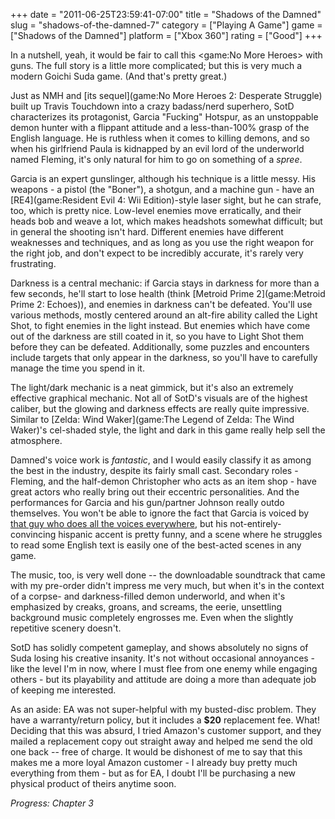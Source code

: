 +++
date = "2011-06-25T23:59:41-07:00"
title = "Shadows of the Damned"
slug = "shadows-of-the-damned-7"
category = ["Playing A Game"]
game = ["Shadows of the Damned"]
platform = ["Xbox 360"]
rating = ["Good"]
+++

In a nutshell, yeah, it would be fair to call this <game:No More Heroes> with guns.  The full story is a little more complicated; but this is very much a modern Goichi Suda game.  (And that's pretty great.)

Just as NMH and [its sequel](game:No More Heroes 2: Desperate Struggle) built up Travis Touchdown into a crazy badass/nerd superhero, SotD characterizes its protagonist, Garcia "Fucking" Hotspur, as an unstoppable demon hunter with a flippant attitude and a less-than-100% grasp of the English language.  He is ruthless when it comes to killing demons, and so when his girlfriend Paula is kidnapped by an evil lord of the underworld named Fleming, it's only natural for him to go on something of a <i>spree</i>.

Garcia is an expert gunslinger, although his technique is a little messy.  His weapons - a pistol (the "Boner"), a shotgun, and a machine gun - have an [RE4](game:Resident Evil 4: Wii Edition)-style laser sight, but he can strafe, too, which is pretty nice.  Low-level enemies move erratically, and their heads bob and weave a lot, which makes headshots somewhat difficult; but in general the shooting isn't hard.  Different enemies have different weaknesses and techniques, and as long as you use the right weapon for the right job, and don't expect to be incredibly accurate, it's rarely very frustrating.

Darkness is a central mechanic: if Garcia stays in darkness for more than a few seconds, he'll start to lose health (think [Metroid Prime 2](game:Metroid Prime 2: Echoes)), and enemies in darkness can't be defeated.  You'll use various methods, mostly centered around an alt-fire ability called the Light Shot, to fight enemies in the light instead.  But enemies which have come out of the darkness are still coated in it, so you have to Light Shot them before they can be defeated.  Additionally, some puzzles and encounters include targets that only appear in the darkness, so you'll have to carefully manage the time you spend in it.

The light/dark mechanic is a neat gimmick, but it's also an extremely effective graphical mechanic.  Not all of SotD's visuals are of the highest caliber, but the glowing and darkness effects are really quite impressive.  Similar to [Zelda: Wind Waker](game:The Legend of Zelda: The Wind Waker)'s cel-shaded style, the light and dark in this game really help sell the atmosphere.

Damned's voice work is <i>fantastic</i>, and I would easily classify it as among the best in the industry, despite its fairly small cast.  Secondary roles - Fleming, and the half-demon Christopher who acts as an item shop - have great actors who really bring out their eccentric personalities.  And the performances for Garcia and his gun/partner Johnson really outdo themselves.  You won't be able to ignore the fact that Garcia is voiced by <a href="http://www.imdb.com/name/nm0089710/">that guy who does all the voices everywhere</a>, but his not-entirely-convincing hispanic accent is pretty funny, and a scene where he struggles to read some English text is easily one of the best-acted scenes in any game.

The music, too, is very well done -- the downloadable soundtrack that came with my pre-order didn't impress me very much, but when it's in the context of a corpse- and darkness-filled demon underworld, and when it's emphasized by creaks, groans, and screams, the eerie, unsettling background music completely engrosses me.  Even when the slightly repetitive scenery doesn't.

SotD has solidly competent gameplay, and shows absolutely no signs of Suda losing his creative insanity.  It's not without occasional annoyances - like the level I'm in now, where I must flee from one enemy while engaging others - but its playability and attitude are doing a more than adequate job of keeping me interested.

As an aside: EA was not super-helpful with my busted-disc problem.  They have a warranty/return policy, but it includes a <b>$20</b> replacement fee.  What!  Deciding that this was absurd, I tried Amazon's customer support, and they mailed a replacement copy out straight away and helped me send the old one back -- free of charge.  It would be dishonest of me to say that this makes me a more loyal Amazon customer - I already buy pretty much everything from them - but as for EA, I doubt I'll be purchasing a new physical product of theirs anytime soon.

<i>Progress: Chapter 3</i>